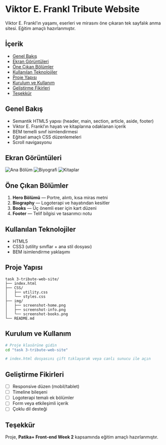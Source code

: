 # Viktor E. Frankl Tribute Website

Viktor E. Frankl’ın yaşamı, eserleri ve mirasını öne çıkaran tek sayfalık anma sitesi. Eğitim amaçlı hazırlanmıştır.
## İçerik

- [Genel Bakış](#genel-bakış)
- [Ekran Görüntüleri](#ekran-görüntüleri)
- [Öne Çıkan Bölümler](#öne-çıkan-bölümler)
- [Kullanılan Teknolojiler](#kullanılan-teknolojiler)
- [Proje Yapısı](#proje-yapısı)
- [Kurulum ve Kullanım](#kurulum-ve-kullanım)
- [Geliştirme Fikirleri](#geliştirme-fikirleri)
- [Teşekkür](#teşekkür)

## Genel Bakış

- Semantik HTML5 yapısı (header, main, section, article, aside, footer)
- Viktor E. Frankl’ın hayatı ve kitaplarına odaklanan içerik
- BEM temelli sınıf isimlendirmesi
- Eğitsel amaçlı CSS düzenlemeleri
- Scroll navigasyonu

## Ekran Görüntüleri

![Ana Bölüm](/img/1.png)
![Biyografi](/IMG/2.png)
![Kitaplar](/IMG/3.png)

## Öne Çıkan Bölümler

1. **Hero Bölümü** — Portre, alıntı, kısa miras metni  
2. **Biography** — Logoterapi ve hayatından kesitler  
3. **Books** — Üç önemli eser için kart düzeni  
4. **Footer** — Telif bilgisi ve tasarımcı notu

## Kullanılan Teknolojiler

- HTML5
- CSS3 (utility sınıflar + ana stil dosyası)
- BEM isimlendirme yaklaşımı

## Proje Yapısı

```
task 3-tribute-web-site/
├── index.html
├── CSS/
│   ├── utility.css
│   └── styles.css
├── img/
│   ├── screenshot-home.png
│   ├── screenshot-info.png
│   └── screenshot-books.png
└── README.md
```

## Kurulum ve Kullanım

```bash
# Proje klasörüne gidin
cd "task 3-tribute-web-site"

# index.html dosyasını çift tıklayarak veya canlı sunucu ile açın
```

## Geliştirme Fikirleri

- [ ] Responsive düzen (mobil/tablet)  
- [ ] Timeline bileşeni  
- [ ] Logoterapi temalı ek bölümler  
- [ ] Form veya etkileşimli içerik  
- [ ] Çoklu dil desteği

## Teşekkür

Proje, **Patika+ Front-end Week 2** kapsamında eğitim amaçlı hazırlanmıştır.
